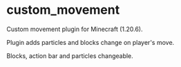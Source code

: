 # custom_movement
Custom movement plugin for Minecraft (1.20.6).

Plugin adds particles and blocks change on player's move.

Blocks, action bar and particles changeable.
